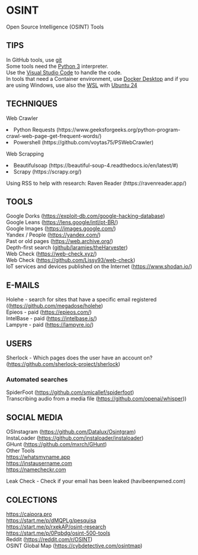 # OSINT
Open Source Intelligence (OSINT) Tools<br />
## TIPS
In GitHub tools, use [git](https://git-scm.com/downloads)<br /> 
Some tools need the [Python 3](https://www.python.org/downloads/) interpreter.<br /> 
Use the [Visual Studio Code](https://code.visualstudio.com/download) to handle the code.<br />
In tools that need a Container environment, use [Docker Desktop](https://www.docker.com/products/docker-desktop/) and if you are using Windows, use also the [WSL](https://learn.microsoft.com/pt-br/windows/wsl/install) with [Ubuntu 24](https://apps.microsoft.com/detail/9nz3klhxdjp5?hl=en-us&gl=US)
## TECHNIQUES
Web Crawler <br />
  <li>Python Requests (https://www.geeksforgeeks.org/python-program-crawl-web-page-get-frequent-words/)<br />
  <li>Powershell (https://github.com/voytas75/PSWebCrawler)<p />
Web Scrapping<br />
  <li>Beautifulsoap (https://beautiful-soup-4.readthedocs.io/en/latest/#)<br />
  <li>Scrapy (https://scrapy.org/)<p />
Using RSS to help with research: Raven Reader (https://ravenreader.app/)<br />

## TOOLS<br />
Google Dorks (https://exploit-db.com/google-hacking-database)<br />
Google Leans (https://lens.google/intl/pt-BR/)<br />
Google Images (https://images.google.com/)<br />
Yandex / People (https://yandex.com/)<br />
Past or old pages (https://web.archive.org/)<br />
Depth-first search ([github/laramies/theHarvester](https://github.com/laramies/theHarvester))<br />
Web Check (https://web-check.xyz/)<br />
Web Check (https://github.com/Lissy93/web-check)<br />
IoT services and devices published on the Internet (https://www.shodan.io/)<br />
## E-MAILS
Holehe - search for sites that have a specific email registered ((https://github.com/megadose/holehe)<br />
Epieos - paid (https://epieos.com/)<br />
IntelBase - paid (https://intelbase.is/)<br />
Lampyre - paid (https://lampyre.io/)<br />
## USERS
Sherlock - Which pages does the user have an account on? (https://github.com/sherlock-project/sherlock)<br />

### Automated searches<br />
SpiderFoot (https://github.com/smicallef/spiderfoot)<br />
Transcribing audio from a media file (https://github.com/openai/whisper))<br />

## SOCIAL MEDIA
OSInstagram (https://github.com/Datalux/Osintgram)<br />
InstaLoader (https://github.com/instaloader/instaloader)<br />
GHunt (https://github.com/mxrch/GHunt)<br />
Other Tools<br />
https://whatsmyname.app<br />
https://instausername.com<br />
https://namecheckr.com<br />

Leak Check - Check if your email has been leaked (havibeenpwned.com) <br />

## COLECTIONS
https://caipora.pro<br />
https://start.me/p/dMQPLg/pesquisa<br />
https://start.me/p/rxekAP/osint-research<br />
https://start.me/p/0Pqbdg/osint-500-tools<br />
Reddit (https://reddit.com/r/OSINT)<br />
OSINT Global Map (https://cybdetective.com/osintmap)<br />

